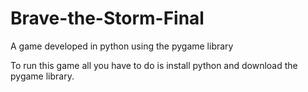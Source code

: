 # Brave-the-Storm-Final
A game developed in python using the pygame library

To run this game all you have to do is install python and download the pygame library.




